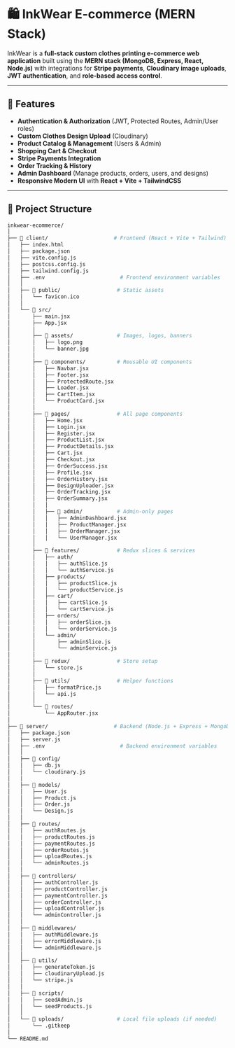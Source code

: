 # 🛍️ InkWear E-commerce (MERN Stack)

InkWear is a **full-stack custom clothes printing e-commerce web application** built using the **MERN stack (MongoDB, Express, React, Node.js)** with integrations for **Stripe payments**, **Cloudinary image uploads**, **JWT authentication**, and **role-based access control**.

---

## 🚀 Features

- **Authentication & Authorization** (JWT, Protected Routes, Admin/User roles)  
- **Custom Clothes Design Upload** (Cloudinary)  
- **Product Catalog & Management** (Users & Admin)  
- **Shopping Cart & Checkout**  
- **Stripe Payments Integration**  
- **Order Tracking & History**  
- **Admin Dashboard** (Manage products, orders, users, and designs)  
- **Responsive Modern UI** with **React + Vite + TailwindCSS**  

---

## 📂 Project Structure

```bash
inkwear-ecommerce/
│
├── 📂 client/                     # Frontend (React + Vite + Tailwind)
│   ├── index.html
│   ├── package.json
│   ├── vite.config.js
│   ├── postcss.config.js
│   ├── tailwind.config.js
│   ├── .env                        # Frontend environment variables
│   │
│   ├── 📂 public/                  # Static assets
│   │   └── favicon.ico
│   │
│   └── 📂 src/
│       ├── main.jsx
│       ├── App.jsx
│       │
│       ├── 📂 assets/              # Images, logos, banners
│       │   ├── logo.png
│       │   └── banner.jpg
│       │
│       ├── 📂 components/          # Reusable UI components
│       │   ├── Navbar.jsx
│       │   ├── Footer.jsx
│       │   ├── ProtectedRoute.jsx
│       │   ├── Loader.jsx
│       │   ├── CartItem.jsx
│       │   └── ProductCard.jsx
│       │
│       ├── 📂 pages/               # All page components
│       │   ├── Home.jsx
│       │   ├── Login.jsx
│       │   ├── Register.jsx
│       │   ├── ProductList.jsx
│       │   ├── ProductDetails.jsx
│       │   ├── Cart.jsx
│       │   ├── Checkout.jsx
│       │   ├── OrderSuccess.jsx
│       │   ├── Profile.jsx
│       │   ├── OrderHistory.jsx
│       │   ├── DesignUploader.jsx
│       │   ├── OrderTracking.jsx
│       │   ├── OrderSummary.jsx
│       │   │
│       │   ├── 📂 admin/           # Admin-only pages
│       │   │   ├── AdminDashboard.jsx
│       │   │   ├── ProductManager.jsx
│       │   │   ├── OrderManager.jsx
│       │   │   └── UserManager.jsx
│       │
│       ├── 📂 features/            # Redux slices & services
│       │   ├── auth/
│       │   │   ├── authSlice.js
│       │   │   └── authService.js
│       │   ├── products/
│       │   │   ├── productSlice.js
│       │   │   └── productService.js
│       │   ├── cart/
│       │   │   ├── cartSlice.js
│       │   │   └── cartService.js
│       │   ├── orders/
│       │   │   ├── orderSlice.js
│       │   │   └── orderService.js
│       │   └── admin/
│       │       ├── adminSlice.js
│       │       └── adminService.js
│       │
│       ├── 📂 redux/               # Store setup
│       │   └── store.js
│       │
│       ├── 📂 utils/               # Helper functions
│       │   ├── formatPrice.js
│       │   └── api.js
│       │
│       └── 📂 routes/
│           └── AppRouter.jsx
│
├── 📂 server/                     # Backend (Node.js + Express + MongoDB + Stripe + Cloudinary)
│   ├── package.json
│   ├── server.js
│   ├── .env                        # Backend environment variables
│   │
│   ├── 📂 config/
│   │   ├── db.js
│   │   └── cloudinary.js
│   │
│   ├── 📂 models/
│   │   ├── User.js
│   │   ├── Product.js
│   │   ├── Order.js
│   │   └── Design.js
│   │
│   ├── 📂 routes/
│   │   ├── authRoutes.js
│   │   ├── productRoutes.js
│   │   ├── paymentRoutes.js
│   │   ├── orderRoutes.js
│   │   ├── uploadRoutes.js
│   │   └── adminRoutes.js
│   │
│   ├── 📂 controllers/
│   │   ├── authController.js
│   │   ├── productController.js
│   │   ├── paymentController.js
│   │   ├── orderController.js
│   │   ├── uploadController.js
│   │   └── adminController.js
│   │
│   ├── 📂 middlewares/
│   │   ├── authMiddleware.js
│   │   ├── errorMiddleware.js
│   │   └── adminMiddleware.js
│   │
│   ├── 📂 utils/
│   │   ├── generateToken.js
│   │   ├── cloudinaryUpload.js
│   │   └── stripe.js
│   │
│   ├── 📂 scripts/
│   │   ├── seedAdmin.js
│   │   └── seedProducts.js
│   │
│   └── 📂 uploads/                 # Local file uploads (if needed)
│       └── .gitkeep
│
└── README.md
